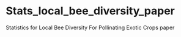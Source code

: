 # Stats_local_bee_diversity_paper
Statistics for Local Bee Diversity For Pollinating Exotic Crops paper
